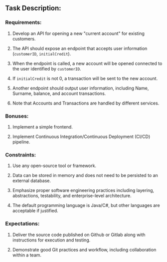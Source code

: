 ## Task Description:

### Requirements:

1. Develop an API for opening a new "current account" for existing customers.

2. The API should expose an endpoint that accepts user information (`customerID`, `initialCredit`).

3. When the endpoint is called, a new account will be opened connected to the user identified by `customerID`.

4. If `initialCredit` is not 0, a transaction will be sent to the new account.

5. Another endpoint should output user information, including Name, Surname, balance, and account transactions.

6. Note that Accounts and Transactions are handled by different services.

### Bonuses:

1. Implement a simple frontend.

2. Implement Continuous Integration/Continuous Deployment (CI/CD) pipeline.

### Constraints:

1. Use any open-source tool or framework.

2. Data can be stored in memory and does not need to be persisted to an external database.

3. Emphasize proper software engineering practices including layering, abstractions, testability, and enterprise-level architecture.

4. The default programming language is Java/C#, but other languages are acceptable if justified.

### Expectations:

1. Deliver the source code published on Github or Gitlab along with instructions for execution and testing.

2. Demonstrate good Git practices and workflow, including collaboration within a team.
